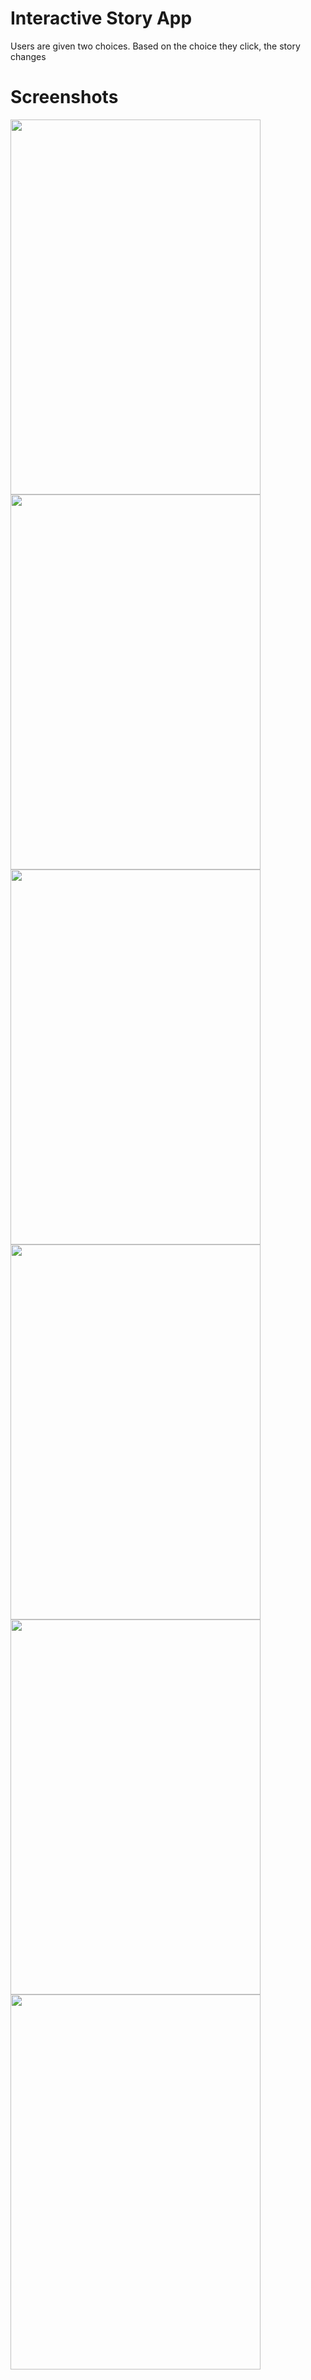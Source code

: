 # Interactive Story App
Users are given two choices. Based on the choice they click, the story changes

# Screenshots
<img src="images/1.PNG" width="400" height="600" align="left">  <img src="images/3.PNG" width="400" height="600" aligh="right">
<img src="images/3.PNG" width="400" height="600" align="left">  <img src="images/4.PNG" width="400" height="600" aligh="right">
<img src="images/5.PNG" width="400" height="600" align="left">  <img src="images/6.PNG" width="400" height="600" aligh="right">
